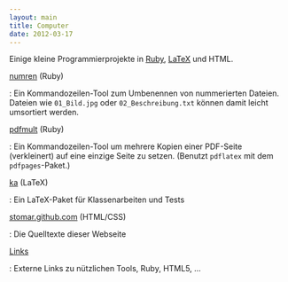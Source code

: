 ```yaml
---
layout: main
title: Computer
date: 2012-03-17
---
```


[Ruby]: http://www.ruby-lang.org/
[LaTeX]: http://de.wikipedia.org/LaTeX

Einige kleine Programmierprojekte in [Ruby][Ruby], [LaTeX][LaTeX] und HTML.

[numren](https://github.com/stomar/numren/) (Ruby)

  : Ein Kommandozeilen-Tool zum Umbenennen von nummerierten Dateien.
    Dateien wie `01_Bild.jpg` oder `02_Beschreibung.txt` können damit
    leicht umsortiert werden.

[pdfmult](https://github.com/stomar/pdfmult/) (Ruby)

  : Ein Kommandozeilen-Tool um mehrere Kopien einer PDF-Seite (verkleinert)
    auf eine einzige Seite zu setzen.
    (Benutzt `pdflatex` mit dem `pdfpages`-Paket.)

[ka](https://github.com/stomar/ka/) (LaTeX)

  : Ein LaTeX-Paket für Klassenarbeiten und Tests

[stomar.github.com](https://github.com/stomar/stomar.github.com/) (HTML/CSS)

  : Die Quelltexte dieser Webseite

[Links](links.html)

  : Externe Links zu nützlichen Tools, Ruby, HTML5, ...

